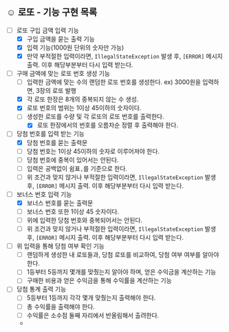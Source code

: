 ## ☺️ 로또 - 기능 구현 목록

- [ ] 로또 구입 금액 입력 기능
    - [x] 구입 금액을 묻는 출력 기능
    - [x] 입력 기능(1000원 단위의 숫자만 가능)
    - [x] 만약 부적절한 입력이라면, `IllegalStateException` 발생 후, `[ERROR]` 메시지 출력. 이후 해당부분부터 다시 입력 받는다.

- [ ] 구매 금액에 맞는 로또 번호 생성 기능
  - [ ] 입력한 금액에 맞는 수의 랜덤한 로또 번호를 생성한다. ex) 3000원을 입력하면, 3장의 로또 발행
  - [x] 각 로또 한장은 8개의 중복되지 않는 수 생성.
  - [x] 로또 번호의 범위는 1이상 45이하의 숫자이다.
  - [ ] 생성한 로또를 수량 및 각 로또의 로또 번호를 출력한다.
    - [x] 로또 한장에서의 번호를 오름차순 정렬 후 출력해야 한다.

- [ ] 당첨 번호를 입력 받는 기능
  - [x] 당첨 번호를 묻는 출력문
  - [ ] 당첨 번호는 1이상 45이하의 숫자로 이루어져야 한다.
  - [ ] 당첨 번호에 중복이 있어서는 안된다.
  - [ ] 입력은 공백없이 쉼표`,`를 기준으로 한다.
  - [ ] 위 조건과 맞지 않거나 부적절한 입력이라면,  `IllegalStateException` 발생 후, `[ERROR]` 메시지 출력. 이후 해당부분부터 다시 입력 받는다.

- [ ] 보너스 번호 입력 기능
  - [x] 보너스 번호를 묻는 출력문
  - [ ] 보너스 번호 또한 1이상 45 숫자이다.
  - [ ] 위에 입력한 당첨 번호와 중복되어서는 안된다.
  - [ ] 위 조건과 맞지 않거나 부적절한 입력이라면, `IllegalStateException` 발생 후, `[ERROR]` 메시지 출력. 이후 해당부분부터 다시 입력 받는다.

- [ ] 위 입력을 통해 당첨 여부 확인 기능
  - [ ] 랜덤하게 생성한 내 로또들과, 당첨 로또를 비교하여, 당첨 여부 여부를 알아야 한다.
  - [ ] 1등부터 5등까지 몇개를 맞췄는지 알아야 하며, 얻은 수익금을 계산하는 기능
  - [ ] 구매한 비용과 얻은 수익금을 통해 수익률을 계산하는 기능

- [ ] 당첨 통계 출력 기능
  - [ ] 5등부터 1등까지 각각 몇개 맞췄는지 출력해야 한다.
  - [ ] 총 수익률을 출력해야 한다.
  - [ ] 수익률은 소수점 둘째 자리에서 반올림해서 출려한다.
  - 